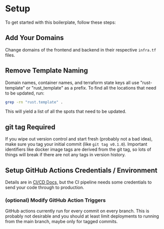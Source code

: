 # Setup

To get started with this boilerplate, follow these steps:

## Add Your Domains

Change domains of the frontend and backend in their respective `infra.tf`
files.

## Remove Template Naming

Domain names, container names, and terraform state keys all use "rust-template"
or "rust_template" as a prefix. To find all the locations that need to be
updated, run:

```bash
grep -rn "rust.template" .
```

This will yield a list of all the spots that need to be updated.

## git tag Required

If you wipe out version control and start fresh (probably not a bad idea), make
sure you tag your initial commit (like `git tag v0.1.0`). Important identifiers
like docker image tags are derived from the git tag, so lots of things will
break if there are not any tags in version history.

## Setup GitHub Actions Credentials / Environment

Details are in [CI/CD Docs,](./ci_cd.md) but the CI pipeline needs some
credentials to send your code through to production.

### (optional) Modify GitHub Action Triggers

GitHub actions currently run for every commit on every branch. This is probably
not desirable and you should at least limit deployments to running from the
main branch, maybe only for tagged commits.

